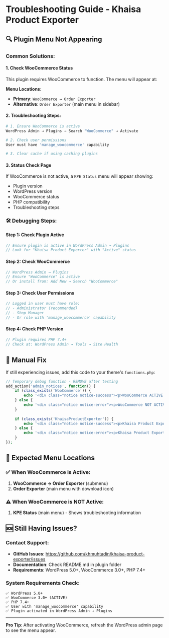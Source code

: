 # Troubleshooting Guide - Khaisa Product Exporter

## 🔍 Plugin Menu Not Appearing

### Common Solutions:

#### 1. **Check WooCommerce Status**
This plugin requires WooCommerce to function. The menu will appear at:

**Menu Locations:**
- **Primary**: `WooCommerce → Order Exporter`
- **Alternative**: `Order Exporter` (main menu in sidebar)

#### 2. **Troubleshooting Steps:**

```bash
# 1. Ensure WooCommerce is active
WordPress Admin → Plugins → Search "WooCommerce" → Activate

# 2. Check user permissions
User must have 'manage_woocommerce' capability

# 3. Clear cache if using caching plugins
```

#### 3. **Status Check Page**
If WooCommerce is not active, a `KPE Status` menu will appear showing:
- Plugin version
- WordPress version  
- WooCommerce status
- PHP compatibility
- Troubleshooting steps

### 🛠️ Debugging Steps:

#### Step 1: Check Plugin Active
```php
// Ensure plugin is active in WordPress Admin → Plugins
// Look for "Khaisa Product Exporter" with "Active" status
```

#### Step 2: Check WooCommerce 
```php
// WordPress Admin → Plugins
// Ensure "WooCommerce" is active
// Or install from: Add New → Search "WooCommerce"
```

#### Step 3: Check User Permissions
```php
// Logged in user must have role:
// - Administrator (recommended)
// - Shop Manager
// - Or role with 'manage_woocommerce' capability
```

#### Step 4: Check PHP Version
```php
// Plugin requires PHP 7.4+
// Check at: WordPress Admin → Tools → Site Health
```

## 🔧 Manual Fix

If still experiencing issues, add this code to your theme's `functions.php`:

```php
// Temporary debug function - REMOVE after testing
add_action('admin_notices', function() {
    if (class_exists('WooCommerce')) {
        echo '<div class="notice notice-success"><p>WooCommerce ACTIVE ✓</p></div>';
    } else {
        echo '<div class="notice notice-error"><p>WooCommerce NOT ACTIVE ✗</p></div>';
    }
    
    if (class_exists('KhaisaProductExporter')) {
        echo '<div class="notice notice-success"><p>Khaisa Product Exporter LOADED ✓</p></div>';
    } else {
        echo '<div class="notice notice-error"><p>Khaisa Product Exporter NOT LOADED ✗</p></div>';
    }
});
```

## 📍 Expected Menu Locations

### ✅ When WooCommerce is Active:
1. **WooCommerce → Order Exporter** (submenu)
2. **Order Exporter** (main menu with download icon)

### ⚠️ When WooCommerce is NOT Active:
1. **KPE Status** (main menu) - Shows troubleshooting information

## 🆘 Still Having Issues?

### Contact Support:
- **GitHub Issues**: https://github.com/khmuhtadin/khaisa-product-exporter/issues
- **Documentation**: Check README.md in plugin folder
- **Requirements**: WordPress 5.0+, WooCommerce 3.0+, PHP 7.4+

### System Requirements Check:
```
✅ WordPress 5.0+
✅ WooCommerce 3.0+ (ACTIVE)
✅ PHP 7.4+
✅ User with 'manage_woocommerce' capability
✅ Plugin activated in WordPress Admin → Plugins
```

---

**Pro Tip**: After activating WooCommerce, refresh the WordPress admin page to see the menu appear.